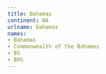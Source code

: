```yaml
---
title: Bahamas
continent: NA
urlname: bahamas
names:
- Bahamas
- Commonwealth of the Bahamas
- BS
- BHS
---
```


